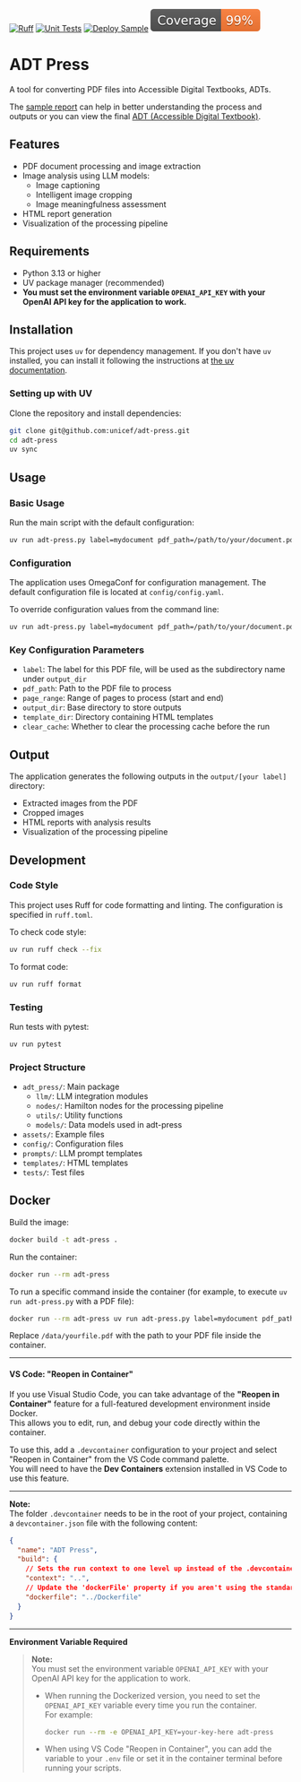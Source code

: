 [![Ruff](https://github.com/unicef/adt-press/actions/workflows/ruff.yml/badge.svg)](https://github.com/unicef/adt-press/actions/workflows/ruff.yml)
[![Unit Tests](https://github.com/unicef/adt-press/actions/workflows/test.yml/badge.svg)](https://github.com/unicef/adt-press/actions/workflows/test.yml)
[![Deploy Sample](https://github.com/unicef/adt-press/actions/workflows/deploy.yml/badge.svg)](https://github.com/unicef/adt-press/actions/workflows/deploy.yml)
[![Coverage badge](https://github.com/unicef/adt-press/raw/python-coverage-comment-action-data/badge.svg)](https://github.com/unicef/adt-press/tree/python-coverage-comment-action-data)


# ADT Press

A tool for converting PDF files into Accessible Digital Textbooks, ADTs.

The [sample report](https://unicef.github.io/adt-press/) can help in better understanding the process and outputs or you can view the final [ADT (Accessible Digital Textbook)](https://unicef.github.io/adt-press/adt/sec_p1_s0.html).

## Features

- PDF document processing and image extraction
- Image analysis using LLM models:
  - Image captioning
  - Intelligent image cropping
  - Image meaningfulness assessment
- HTML report generation
- Visualization of the processing pipeline

## Requirements

- Python 3.13 or higher
- UV package manager (recommended)
- **You must set the environment variable `OPENAI_API_KEY` with your OpenAI API key for the application to work.**

## Installation

This project uses `uv` for dependency management. If you don't have `uv` installed, you can install it following the instructions at [the uv documentation](https://github.com/astral-sh/uv).

### Setting up with UV

Clone the repository and install dependencies:

```bash
git clone git@github.com:unicef/adt-press.git
cd adt-press
uv sync
```

## Usage

### Basic Usage

Run the main script with the default configuration:

```bash
uv run adt-press.py label=mydocument pdf_path=/path/to/your/document.pdf
```

### Configuration

The application uses OmegaConf for configuration management. The default configuration file is located at `config/config.yaml`.

To override configuration values from the command line:

```bash
uv run adt-press.py label=mydocument pdf_path=/path/to/your/document.pdf page_range.start=0 page_range.end=5
```

### Key Configuration Parameters

- `label`: The label for this PDF file, will be used as the subdirectory name under `output_dir`
- `pdf_path`: Path to the PDF file to process
- `page_range`: Range of pages to process (start and end)
- `output_dir`: Base directory to store outputs
- `template_dir`: Directory containing HTML templates
- `clear_cache`: Whether to clear the processing cache before the run

## Output

The application generates the following outputs in the `output/[your label]` directory:

- Extracted images from the PDF
- Cropped images
- HTML reports with analysis results
- Visualization of the processing pipeline

## Development

### Code Style

This project uses Ruff for code formatting and linting. The configuration is specified in `ruff.toml`.

To check code style:

```bash
uv run ruff check --fix
```

To format code:

```bash
uv run ruff format
```

### Testing

Run tests with pytest:

```bash
uv run pytest
```

### Project Structure

- `adt_press/`: Main package
  - `llm/`: LLM integration modules
  - `nodes/`: Hamilton nodes for the processing pipeline
  - `utils/`: Utility functions
  - `models/`: Data models used in adt-press
- `assets/`: Example files
- `config/`: Configuration files
- `prompts/`: LLM prompt templates
- `templates/`: HTML templates
- `tests/`: Test files

## Docker

Build the image:

```bash
docker build -t adt-press .
```

Run the container:

```bash
docker run --rm adt-press
```

To run a specific command inside the container (for example, to execute `uv run adt-press.py` with a PDF file):

```bash
docker run --rm adt-press uv run adt-press.py label=mydocument pdf_path=/data/document.pdf
```

Replace `/data/yourfile.pdf` with the path to your PDF file inside the container.

---

#### VS Code: "Reopen in Container"

If you use Visual Studio Code, you can take advantage of the **"Reopen in Container"** feature for a full-featured development environment inside Docker.  
This allows you to edit, run, and debug your code directly within the container.

To use this, add a `.devcontainer` configuration to your project and select "Reopen in Container" from the VS Code command palette.  
You will need to have the **Dev Containers** extension installed in VS Code to use this feature.

---

**Note:**  
The folder `.devcontainer` needs to be in the root of your project, containing a `devcontainer.json` file with the following content:

```json
{
  "name": "ADT Press",
  "build": {
    // Sets the run context to one level up instead of the .devcontainer folder.
    "context": "..",
    // Update the 'dockerFile' property if you aren't using the standard 'Dockerfile' filename.
    "dockerfile": "../Dockerfile"
  }
}
```

---

**Environment Variable Required**

> **Note:**  
> You must set the environment variable `OPENAI_API_KEY` with your OpenAI API key for the application to work.
>
> - When running the Dockerized version, you need to set the `OPENAI_API_KEY` variable every time you run the container.  
>   For example:
>   ```bash
>   docker run --rm -e OPENAI_API_KEY=your-key-here adt-press
>   ```
> - When using VS Code "Reopen in Container", you can add the variable to your `.env` file or set it in the container terminal before running your scripts.
